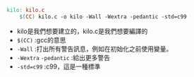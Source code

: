 ```makefile
kilo: kilo.c
	$(CC) kilo.c -o kilo -Wall -Wextra -pedantic -std=c99

```
* kilo是我們想要建立的，kilo.c是我們想要編譯的
* `$(CC)` :gcc的意思
* `-Wall` :打出所有警告訊息，例如在初始化之前使用變量。
* `-Wextra` `-pedantic` :給出更多警告
* `-std=c99` :c99，這是一種標準
